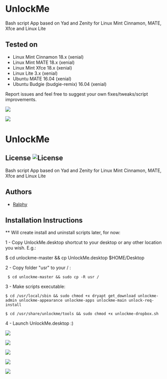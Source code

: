 # UnlockMe
Bash script App based on Yad and Zenity for Linux Mint Cinnamon, MATE, Xfce and Linux Lite

## Tested on

- Linux Mint Cinnamon 18.x (xenial)
- Linux Mint MATE 18.x (xenial)
- Linux Mint Xfce 18.x (xenial)
- Linux Lite 3.x (xenial)
- Ubuntu MATE 16.04 (xenial)
- Ubuntu Budgie (budgie-remix) 16.04 (xenial)

Report issues and feel free to suggest your own fixes/tweaks/script improvements.


![](https://i.imgur.com/pg69J8n.png)

![](https://i.imgur.com/0BP6DL1.png)


# UnlockMe
## License ![License](https://img.shields.io/badge/license-GPLv2-green.svg)
Bash script App based on Yad and Zenity for Linux Mint Cinnamon, MATE, Xfce and Linux Lite

## Authors
- [Ralphy](https://github.com/ralphys)

## Installation Instructions

 ** Will create install and uninstall scripts later, for now:

 1 - Copy UnlockMe.desktop shortcut to your desktop or any other location you wish. E.g.:
 
   $ cd unlockme-master && cp UnlockMe.desktop $HOME/Desktop

 2 - Copy folder "usr" to your / :
 
 	 $ cd unlockme-master && sudo cp -R usr /

 3 - Make scripts executable:
 
 	$ cd /usr/local/sbin && sudo chmod +x dryapt get_download unlockme-admin unlockme-appearance unlockme-apps unlockme-main unlock-req-install
   
 	$ cd /usr/share/unlockme/tools && sudo chmod +x unlockme-dropbox.sh
 	
 4 - Launch UnlockMe.desktop :)

![](https://i.imgur.com/Whf8vUj.png)

![](https://i.imgur.com/Ign4zXl.png)

![](https://i.imgur.com/mU8fZzt.png)

![](https://i.imgur.com/wwsM7h0.png)

![](https://i.imgur.com/aFEgs4O.png)
